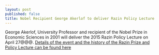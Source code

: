 ```yaml
---
layout: post
published: false
title: Nobel Recipient George Akerlof to deliver Razin Policy Lecture
---
```


<p> George Akerlof, University Professor and recipient of the Nobel Prize in Economic Sciences in 2001 will deliver the 2015 Razin Policy Lecture on April 27@@@. <a href= "xxx"> Details of the event and the history of the Razin Prize and Policy Lecture can be found here  </a> </p>
